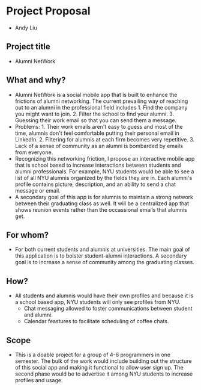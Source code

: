 # Project Proposal 
- Andy Liu

## Project title
- Alumni NetWork

## What and why?
- Alumni NetWork is a social mobile app that is built to enhance the frictions of alumni networking. The current prevailing way of reaching out to an alumni in the professional field includes 1. Find the company you might want to join. 2. Filter the school to find your alumni. 3. Guessing their work email so that you can send them a message.
- Problems: 1. Their work emails aren't easy to guess and most of the time, alumnis don't feel comfortable putting their personal email in LinkedIn. 2. Filtering for alumnis at each firm becomes very repetitive. 3. Lack of a sense of community as an alumni is bombarded by emails from everyone.
- Recognizing this networking friction, I propose an interactive mobile app that is school based to increase interactions between students and alumni professionals. For example, NYU students would be able to see a list of all NYU alumnis organized by the fields they are in. Each alumni's profile contains picture, description, and an ability to send a chat message or email.  
- A secondary goal of this app is for alumnis to maintain a strong network between their graduating class as well. It will be a centralized app that shows reunion events rather than the occassional emails that alumnis get.

## For whom?
- For both current students and alumnis at universities. The main goal of this application is to bolster student-alumni interactions. A secondary goal is to increase a sense of community among the graduating classes.

## How? 
- All students and alumnis would have their own profiles and because it is a school based app, NYU students will only see profiles from NYU. 
  - Chat messaging allowed to foster communications between student and alumni.
  - Calendar feastures to facilitate scheduling of coffee chats.

## Scope
- This is a doable project for a group of 4-6 programmers in one semester. The bulk of the work would include building out the structure of this social app and making it functional to allow user sign up. The second phase would be to advertise it among NYU students to increase profiles and usage. 
